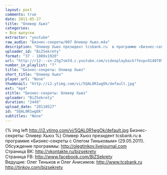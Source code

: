 ```yaml
---
layout: post
comments: true
date: 2011-05-27
title: "Оливер Хьюз"
categories:
- Все выпуски
extractor: "youtube"
raw_audio: "Бизнес-секреты/007 Оливер Хьюз.m4a"
description: "Оливер Хьюз президент tcsbank.ru  в программе «Бизнес-секреты с Олегом Тиньковым» (29.05.2011).\nОбсуждение программы: http://olegtinkov.livejournal.com\nСтраница ВК: http://vkontakte.ru/bizsekrety\nСтраница FB: http://www.facebook.com/BiZSekrety\nВедущие: Олег Тиньков и Олег Анисимов: http://www.tcsbank.ru   http://tinkov.com/bizsekrety"
uploader_id: "BiZSekrety"
format: "37 - 1080x1920"
url: "http://r12---sn-25g7sm7d.c.youtube.com/videoplayback?fexp=914078%2C916626%2C920704%2C912806%2C902000%2C919512%2C929901%2C913605%2C925006%2C906938%2C931202%2C931401%2C908529%2C930807%2C930803%2C920201%2C930101%2C930603%2C906834&ms=au&sparams=cp%2Cid%2Cip%2Cipbits%2Citag%2Cratebypass%2Csource%2Cupn%2Cexpire&mv=m&mt=1362841995&id=e5000bd11d7080e9&upn=lAci3fOJ6SU&cp=U0hVR1hRVF9HTUNONV9QS1hBOldORnk0Y09wSFNI&sver=3&newshard=yes&expire=1362866023&source=youtube&ipbits=8&ratebypass=yes&itag=37&key=yt1&ip=92.255.182.31&signature=9578171CA260C871CCDECDD3971A23144409533A.C725A2890078B8128F15E187691C69189E5701F9"
number_in_playlist: "7"
title: "Бизнес-секреты: Оливер Хьюз"
short_title: "Оливер Хьюз"
player_url: "None"
thumbnail: "http://i2.ytimg.com/vi/5QAL0R1wgOk/default.jpg"
ext: "mp4"
stitle: "Бизнес-секреты: Оливер Хьюз"
uploader: "BiZSekrety"
duration: "2449"
upload_date: "20110527"
id: "5QAL0R1wgOk"
subtitles: "None"
---
```


{% img left http://i2.ytimg.com/vi/5QAL0R1wgOk/default.jpg Бизнес-секреты: Оливер Хьюз %}
Оливер Хьюз президент tcsbank.ru  в программе «Бизнес-секреты с Олегом Тиньковым» (29.05.2011).  
Обсуждение программы: http://olegtinkov.livejournal.com  
Страница ВК: http://vkontakte.ru/bizsekrety  
Страница FB: http://www.facebook.com/BiZSekrety  
Ведущие: Олег Тиньков и Олег Анисимов: http://www.tcsbank.ru   http://tinkov.com/bizsekrety